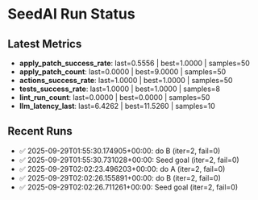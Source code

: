 # SeedAI Run Status

## Latest Metrics
- **apply_patch_success_rate**: last=0.5556 | best=1.0000 | samples=50
- **apply_patch_count**: last=0.0000 | best=9.0000 | samples=50
- **actions_success_rate**: last=1.0000 | best=1.0000 | samples=50
- **tests_success_rate**: last=1.0000 | best=1.0000 | samples=8
- **lint_run_count**: last=0.0000 | best=0.0000 | samples=50
- **llm_latency_last**: last=6.4262 | best=11.5260 | samples=10

## Recent Runs
- ✅ 2025-09-29T01:55:30.174905+00:00: do B (iter=2, fail=0)
- ✅ 2025-09-29T01:55:30.731028+00:00: Seed goal (iter=2, fail=0)
- ✅ 2025-09-29T02:02:23.496203+00:00: do A (iter=2, fail=0)
- ✅ 2025-09-29T02:02:26.155891+00:00: do B (iter=2, fail=0)
- ✅ 2025-09-29T02:02:26.711261+00:00: Seed goal (iter=2, fail=0)